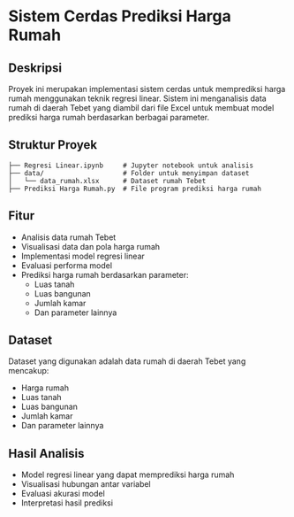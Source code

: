 # Sistem Cerdas Prediksi Harga Rumah

## Deskripsi
Proyek ini merupakan implementasi sistem cerdas untuk memprediksi harga rumah menggunakan teknik regresi linear. Sistem ini menganalisis data rumah di daerah Tebet yang diambil dari file Excel untuk membuat model prediksi harga rumah berdasarkan berbagai parameter.

## Struktur Proyek
```
├── Regresi Linear.ipynb     # Jupyter notebook untuk analisis
├── data/                    # Folder untuk menyimpan dataset
│   └── data_rumah.xlsx      # Dataset rumah Tebet
├── Prediksi Harga Rumah.py  # File program prediksi harga rumah
```

## Fitur
- Analisis data rumah Tebet
- Visualisasi data dan pola harga rumah
- Implementasi model regresi linear
- Evaluasi performa model
- Prediksi harga rumah berdasarkan parameter:
  - Luas tanah
  - Luas bangunan
  - Jumlah kamar
  - Dan parameter lainnya

## Dataset
Dataset yang digunakan adalah data rumah di daerah Tebet yang mencakup:
- Harga rumah
- Luas tanah
- Luas bangunan
- Jumlah kamar
- Dan parameter lainnya

## Hasil Analisis
- Model regresi linear yang dapat memprediksi harga rumah
- Visualisasi hubungan antar variabel
- Evaluasi akurasi model
- Interpretasi hasil prediksi
